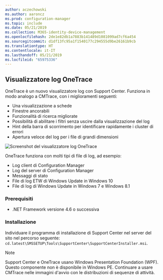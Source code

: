 ```yaml
---
author: aczechowski
ms.author: aaroncz
ms.prod: configuration-manager
ms.topic: include
ms.date: 05/21/2019
ms.collection: M365-identity-device-management
ms.openlocfilehash: 2de1e82db1a7883b141489d1081099ad7cf6a454
ms.sourcegitcommit: d1df13fc95a1f1540177c294555d9be26161b9cb
ms.translationtype: HT
ms.contentlocale: it-IT
ms.lasthandoff: 05/21/2019
ms.locfileid: "65975336"
---
```

## <a name="bkmk_onetrace"></a> Visualizzatore log OneTrace

<!--3555962-->

OneTrace è un nuovo visualizzatore log con Support Center. Funziona in modo analogo a CMTrace, con i miglioramenti seguenti:

- Una visualizzazione a schede
- Finestre ancorabili
- Funzionalità di ricerca migliorate
- Possibilità di abilitare i filtri senza uscire dalla visualizzazione del log
- Hint della barra di scorrimento per identificare rapidamente i cluster di errori
- Apertura veloce del log per i file di grandi dimensioni

![Screenshot del visualizzatore log OneTrace](../../media/3555962-onetrace.png)

OneTrace funziona con molti tipi di file di log, ad esempio:

- Log client di Configuration Manager
- Log del server di Configuration Manager
- Messaggi di stato
- File di log ETW di Windows Update in Windows 10
- File di log di Windows Update in Windows 7 e Windows 8.1

### <a name="prerequisites"></a>Prerequisiti

- .NET Framework versione 4.6 o successiva

### <a name="install"></a>Installazione

Individuare il programma di installazione di Support Center nel server del sito nel percorso seguente: `cd.latest\SMSSETUP\Tools\SupportCenter\SupportCenterInstaller.msi`.

> [!Note]  
> Support Center e OneTrace usano Windows Presentation Foundation (WPF). Questo componente non è disponibile in Windows PE. Continuare a usare CMTrace nelle immagini d'avvio con le distribuzioni di sequenze di attività.  
